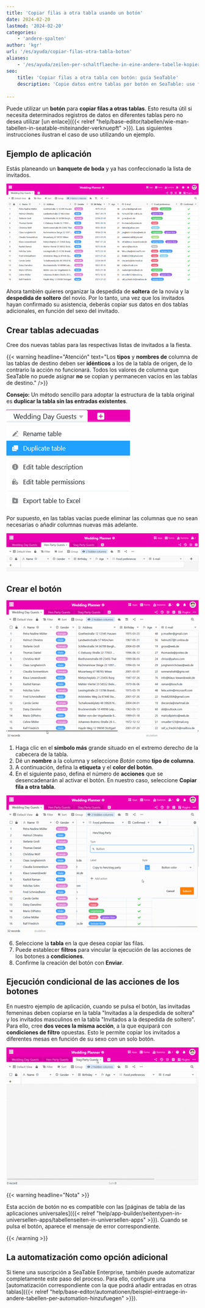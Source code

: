 ```yaml
---
title: 'Copiar filas a otra tabla usando un botón'
date: 2024-02-20
lastmod: '2024-02-20'
categories:
    - 'andere-spalten'
author: 'kgr'
url: '/es/ayuda/copiar-filas-otra-tabla-boton'
aliases:
    - '/es/ayuda/zeilen-per-schaltflaeche-in-eine-andere-tabelle-kopieren'
seo:
    title: 'Copiar filas a otra tabla con botón: guía SeaTable'
    description: 'Copie datos entre tablas por botón en SeaTable: use filtros, condiciones y automatice procesos fácilmente según sus necesidades.'

---
```


Puede utilizar un **botón** para **copiar filas a otras tablas**. Esto resulta útil si necesita determinados registros de datos en diferentes tablas pero no desea utilizar [un enlace]({{< relref "help/base-editor/tabellen/wie-man-tabellen-in-seatable-miteinander-verknuepft" >}}). Las siguientes instrucciones ilustran el caso de uso utilizando un ejemplo.

## Ejemplo de aplicación

Estás planeando un **banquete de boda** y ya has confeccionado la lista de invitados.

![Ejemplo de lista de invitados](images/Beispiel-Gaesteliste.png)

Ahora también quieres organizar la despedida de **soltera** de la novia y la **despedida de soltero** del novio. Por lo tanto, una vez que los invitados hayan confirmado su asistencia, deberás copiar sus datos en dos tablas adicionales, en función del sexo del invitado.

## Crear tablas adecuadas

Cree dos nuevas tablas para las respectivas listas de invitados a la fiesta.

{{< warning  headline="Atención"  text="Los **tipos** y **nombres de** columna de las tablas de destino deben ser **idénticos** a los de la tabla de origen, de lo contrario la acción no funcionará. Todos los valores de columna que SeaTable no puede asignar **no** se copian y permanecen vacíos en las tablas de destino." />}}

**Consejo:** Un método sencillo para adoptar la estructura de la tabla original es **duplicar la tabla sin las entradas existentes**.

![Estructura de tabla duplicada](images/Tabellenstruktur-duplizieren.png)

Por supuesto, en las tablas vacías puede eliminar las columnas que no sean necesarias o añadir columnas nuevas más adelante.

![Vaciar tablas duplicadas](images/Leere-duplizierte-Tabellen.png)

## Crear el botón

![Botón Crear](images/Schaltflaeche-anlegen.gif)

1. Haga clic en el **símbolo más** grande situado en el extremo derecho de la cabecera de la tabla.
2. Dé un **nombre** a la columna y seleccione _Botón_ como **tipo de columna**.
3. A continuación, defina la **etiqueta** y el **color del botón**.
4. En el siguiente paso, defina el número de **acciones** que se desencadenarán al activar el botón. En nuestro caso, seleccione **Copiar fila a otra tabla**.

![Acción del botón Copiar fila a otra tabla](images/Schaltflaechen-Aktion-Zeile-in-andere-Tabelle-kopieren.gif)

6. Seleccione la **tabla** en la que desea copiar las filas.
7. Puede establecer **filtros** para vincular la ejecución de las acciones de los botones a **condiciones**.
8. Confirme la creación del botón con **Enviar**.

## Ejecución condicional de las acciones de los botones

En nuestro ejemplo de aplicación, cuando se pulsa el botón, las invitadas femeninas deben copiarse en la tabla "Invitadas a la despedida de soltera" y los invitados masculinos en la tabla "Invitados a la despedida de soltero". Para ello, cree **dos veces la misma acción**, a la que equipará con **condiciones de filtro** opuestas. Esto le permite copiar los invitados a diferentes mesas en función de su sexo con un solo botón.

![Líneas copiadas por botón](images/Per-Schaltflaeche-kopierte-Zeilen.gif)

{{< warning  headline="Nota" >}}

Esta acción de botón no es compatible con las [páginas de tabla de las aplicaciones universales]({{< relref "help/app-builder/seitentypen-in-universellen-apps/tabellenseiten-in-universellen-apps" >}}). Cuando se pulsa el botón, aparece el mensaje de error correspondiente.

{{< /warning >}}

## La automatización como opción adicional

Si tiene una suscripción a SeaTable Enterprise, también puede automatizar completamente este paso del proceso. Para ello, configure una [automatización correspondiente con la que podrá añadir entradas en otras tablas]({{< relref "help/base-editor/automationen/beispiel-eintraege-in-andere-tabellen-per-automation-hinzufuegen" >}}).
